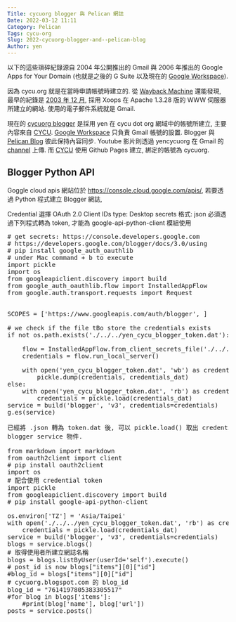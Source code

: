```yaml
---
Title: cycuorg blogger 與 Pelican 網誌
Date: 2022-03-12 11:11
Category: Pelican
Tags: cycu-org
Slug: 2022-cycuorg-blogger-and--pelican-blog
Author: yen
---
```


以下的這些瑣碎紀錄源自 2004 年公開推出的 Gmail 與 2006 年推出的 Google Apps for Your Domain (也就是之後的 G Suite 以及現在的 [Google Workspace]).

<!-- PELICAN_END_SUMMARY -->

因為 cycu.org 就是在當時申請帳號時建立的. 從 [Wayback Machine] 還能發現, 最早的紀錄是 [2003 年 12 月], 採用 Xoops 在 Apache 1.3.28 版的 WWW 伺服器所建立的網站. 使用的電子郵件系統就是 Gmail.

現在的 [cycuorg blogger] 是採用 yen 在 cycu dot org 網域中的帳號所建立, 主要內容來自 [CYCU]. [Google Workspace] 只負責 Gmail 帳號的設置. Blogger 與 [Pelican Blog] 彼此保持內容同步. Youtube 影片則透過 yencycuorg 在 Gmail 的 [channel] 上傳. 而 [CYCU] 使用 Github Pages 建立, 綁定的帳號為 cycuorg. 

[cycuorg blogger]: https://cycuorg.blogspot.com
[CYCU]: https://cycu.org
[channel]: https://www.youtube.com/channel/UCOJQSG4KAaKMKK82dEFnLsw
[Pelican Blog]: https://blog.getpelican.com/
[Google Workspace]: https://workspace.google.com/
[Wayback Machine]: https://web.archive.org
[2003 年 12 月]: https://web.archive.org/web/20031220081545/http://www.cycu.org/

Blogger Python API
----

Goggle cloud apis 網站位於 <https://console.cloud.google.com/apis/>, 若要透過 Python 程式建立 Blogger 網誌, 

Credential 選擇 OAuth 2.0 Client IDs 
type: Desktop
secrets 格式: json
必須透過下列程式轉為 token, 才能為 google-api-python-client 模組使用

<pre class="brush:jscript">
# get secrets: https://console.developers.google.com
# https://developers.google.com/blogger/docs/3.0/using
# pip install google_auth_oauthlib
# under Mac command + b to execute
import pickle
import os
from googleapiclient.discovery import build
from google_auth_oauthlib.flow import InstalledAppFlow
from google.auth.transport.requests import Request


SCOPES = ['https://www.googleapis.com/auth/blogger', ]

# we check if the file tBo store the credentials exists
if not os.path.exists('./../../yen_cycu_blogger_token.dat'):

    flow = InstalledAppFlow.from_client_secrets_file('./../../yen_cycu_blogger_secrets.json', SCOPES)
    credentials = flow.run_local_server()

    with open('yen_cycu_blogger_token.dat', 'wb') as credentials_dat:
        pickle.dump(credentials, credentials_dat)
else:
    with open('yen_cycu_blogger_token.dat', 'rb') as credentials_dat:
        credentials = pickle.load(credentials_dat)
service = build('blogger', 'v3', credentials=credentials)
g.es(service)

已經將 .json 轉為 token.dat 後, 可以 pickle.load() 取出 credentials, 然後利用 service = build('blogger', 'v3', credentials=credentials) 得到
blogger service 物件.

from markdown import markdown
from oauth2client import client
# pip install oauth2client
import os
# 配合使用 credential token
import pickle
from googleapiclient.discovery import build
# pip install google-api-python-client

os.environ['TZ'] = 'Asia/Taipei'
with open('./../../yen_cycu_blogger_token.dat', 'rb') as credentials_dat:
    credentials = pickle.load(credentials_dat)
service = build('blogger', 'v3', credentials=credentials)
blogs = service.blogs()
# 取得使用者所建立網誌名稱
blogs = blogs.listByUser(userId='self').execute()
# post_id is now blogs["items"][0]["id"]
#blog_id = blogs["items"][0]["id"]
# cycuorg.blogspot.com 的 blog_id
blog_id = "7614197805383305517"
#for blog in blogs['items']:
    #print(blog['name'], blog['url'])
posts = service.posts()
</pre>












